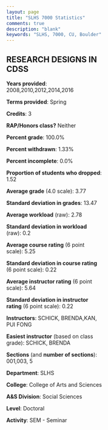 ```yaml
---
layout: page
title: "SLHS 7000 Statistics"
comments: true
description: "blank"
keywords: "SLHS, 7000, CU, Boulder"
--- 
```

<head>
<script src="https://ajax.googleapis.com/ajax/libs/jquery/2.1.3/jquery.min.js"></script>
<script src="https://dl.dropboxusercontent.com/s/pc42nxpaw1ea4o9/highcharts.js?dl=0"></script>
<!-- <script src="../assets/js/highcharts.js"></script> -->
<style type="text/css">@font-face {
	font-family: "Bebas Neue";
	src: url(https://www.filehosting.org/file/details/544349/BebasNeue%20Regular.otf) format("opentype");
	}
	h1.Bebas { 
		font-family: "Bebas Neue", Verdana, Tahoma;
	}
</style>
</head>
<body>
	<div id="container" style="float: right; width: 45%; height: 88%; margin-left: 2.5%; margin-right: 2.5%;"></div>
	<script language="JavaScript">
		$(document).ready(function() {
		var chart = {type: 'column'};
		var title = {text: 'Grade Distribution'};
		var xAxis = {categories: ['A','B','C','D','F'],crosshair: true};
		var yAxis = {min: 0,title: {text: 'Percentage'}};
		var tooltip = {headerFormat: '<center><b><span style="font-size:20px">{point.key}</span></b></center>',
		               pointFormat: '<td style="padding:0"><b>{point.y:.1f}%</b></td>',
		               footerFormat: '</table>',shared: true,useHTML: true};
		var plotOptions = {column: {pointPadding: 0.0,borderWidth: 0}};  
		var credits = {enabled: false};var series= [{name: 'Percent',data: [78.46,21.54,0.0,0.0,0.0,]}];
		var json = {};
		json.chart = chart;
		json.title = title;
		json.tooltip = tooltip;
		json.xAxis = xAxis;
		json.yAxis = yAxis;  
		json.series = series;
		json.plotOptions = plotOptions;  
		json.credits = credits;
		$('#container').highcharts(json);
	});
	</script>
</body>
			   
## RESEARCH DESIGNS IN CDSS

**Years provided**: 2008,2010,2012,2014,2016

**Terms provided**: Spring

**Credits**: 3

**RAP/Honors class?** Neither

**Percent grade**: 100.0%

**Percent withdrawn**: 1.33%

**Percent incomplete**: 0.0%

**Proportion of students who dropped**: 1.52

**Average grade** (4.0 scale): 3.77

**Standard deviation in grades**: 13.47

**Average workload** (raw): 2.78

**Standard deviation in workload** (raw): 0.2

**Average course rating** (6 point scale): 5.25

**Standard deviation in course rating** (6 point scale): 0.22

**Average instructor rating** (6 point scale): 5.64

**Standard deviation in instructor rating** (6 point scale): 0.22

**Instructors**: SCHICK, BRENDA,KAN, PUI FONG

**Easiest instructor** (based on class grade): SCHICK, BRENDA

**Sections** (and **number of sections**): 001,003, 5

**Department**: SLHS

**College**: College of Arts and Sciences

**A&S Division**: Social Sciences

**Level**: Doctoral

**Activity**: SEM - Seminar